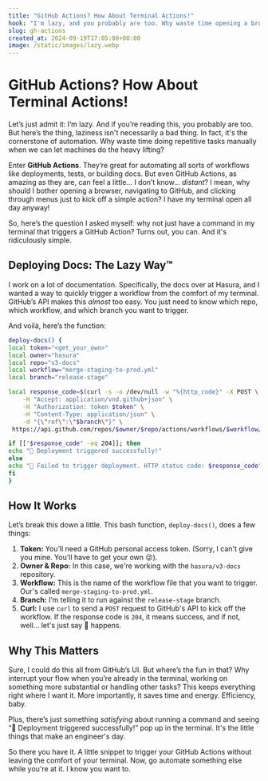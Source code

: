 ```yaml
---
title: "GitHub Actions? How About Terminal Actions!"
hook: "I'm lazy, and you probably are too. Why waste time opening a browser when you can trigger your GitHub Actions from the terminal?"
slug: gh-actions
created_at: 2024-09-19T17:05:00+00:00
image: /static/images/lazy.webp
---
```


# GitHub Actions? How About Terminal Actions!

Let’s just admit it: I’m lazy. And if you’re reading this, you probably are too. But here’s the thing, laziness isn't necessarily a bad thing. In fact, it's the cornerstone of automation. Why waste time doing repetitive tasks manually when we can let machines do the heavy lifting?

Enter **GitHub Actions**. They’re great for automating all sorts of workflows like deployments, tests, or building docs. But even GitHub Actions, as amazing as they are, can feel a little… I don’t know… _distant_? I mean, why should I bother opening a browser, navigating to GitHub, and clicking through menus just to kick off a simple action? I have my terminal open all day anyway!

So, here’s the question I asked myself: why not just have a command in my terminal that triggers a GitHub Action? Turns out, you can. And it's ridiculously simple.

## Deploying Docs: The Lazy Way™

I work on a lot of documentation. Specifically, the docs over at Hasura, and I wanted a way to quickly trigger a workflow from the comfort of my terminal. GitHub’s API makes this _almost_ too easy. You just need to know which repo, which workflow, and which branch you want to trigger.

And voilà, here’s the function:

```bash
deploy-docs() {
local token="<get_your_own>"
local owner="hasura"
local repo="v3-docs"
local workflow="merge-staging-to-prod.yml"
local branch="release-stage"

local response_code=$(curl -s -o /dev/null -w "%{http_code}" -X POST \
    -H "Accept: application/vnd.github+json" \
    -H "Authorization: token $token" \
    -H "Content-Type: application/json" \
    -d "{\"ref\":\"$branch\"}" \
 https://api.github.com/repos/$owner/$repo/actions/workflows/$workflow/dispatches)

if [["$response_code" -eq 204]]; then
echo "🚀 Deployment triggered successfully!"
else
echo "💩 Failed to trigger deployment. HTTP status code: $response_code"
fi
}
```

## How It Works

Let’s break this down a little. This bash function, `deploy-docs()`, does a few things:

1. **Token:** You’ll need a GitHub personal access token. (Sorry, I can't give you mine. You'll have to get your own 😜).
2. **Owner & Repo:** In this case, we're working with the `hasura/v3-docs` repository.
3. **Workflow:** This is the name of the workflow file that you want to trigger. Our's called `merge-staging-to-prod.yml`.
4. **Branch:** I’m telling it to run against the `release-stage` branch.
5. **Curl:** I use `curl` to send a `POST` request to GitHub's API to kick off the workflow. If the response code is `204`, it means success, and if not, well... let's just say 💩 happens.

## Why This Matters

Sure, I could do this all from GitHub’s UI. But where’s the fun in that? Why interrupt your flow when you’re already in the terminal, working on something more substantial or handling other tasks? This keeps everything right where I want it. More importantly, it saves time and energy. Efficiency, baby.

Plus, there’s just something _satisfying_ about running a command and seeing “🚀 Deployment triggered successfully!” pop up in the terminal. It's the little things that make an engineer's day.

So there you have it. A little snippet to trigger your GitHub Actions without leaving the comfort of your terminal. Now, go automate something else while you're at it. I know you want to.
